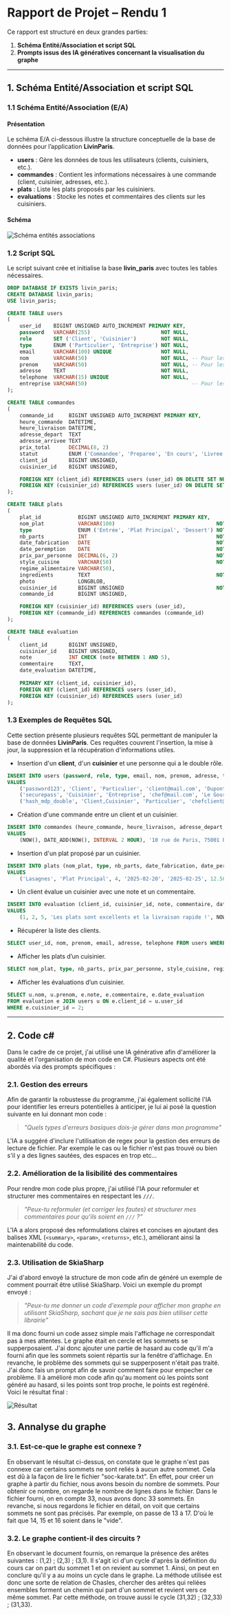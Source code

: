 ﻿# Rapport de Projet – Rendu 1

Ce rapport est structuré en deux grandes parties:
1. **Schéma Entité/Association et script SQL**
2. **Prompts issus des IA génératives concernant la visualisation du graphe**


---

## 1. Schéma Entité/Association et script SQL

### 1.1 Schéma Entité/Association (E/A)

#### Présentation
Le schéma E/A ci-dessous illustre la structure conceptuelle de la base de données pour l’application **LivinParis**.
- **users** : Gère les données de tous les utilisateurs (clients, cuisiniers, etc.).
- **commandes** : Contient les informations nécessaires à une commande (client, cuisinier, adresses, etc.).
- **plats** : Liste les plats proposés par les cuisiniers.
- **evaluations** : Stocke les notes et commentaires des clients sur les cuisiniers.

#### Schéma

![](/Files/SchemaEA.png "Schéma entités associations")

### 1.2 Script SQL

Le script suivant crée et initialise la base **livin_paris** avec toutes les tables nécessaires.

```sql
DROP DATABASE IF EXISTS livin_paris;
CREATE DATABASE livin_paris;
USE livin_paris;

CREATE TABLE users
(
    user_id    BIGINT UNSIGNED AUTO_INCREMENT PRIMARY KEY,
    password   VARCHAR(255)                       NOT NULL,
    role       SET ('Client', 'Cuisinier')        NOT NULL,
    type       ENUM ('Particulier', 'Entreprise') NOT NULL,
    email      VARCHAR(100) UNIQUE                NOT NULL,
    nom        VARCHAR(50)                        NOT NULL, -- Pour les entreprises contient le nom du contact
    prenom     VARCHAR(50)                        NOT NULL, -- Pour les entreprises contient le prenom du contact
    adresse    TEXT                               NOT NULL,
    telephone  VARCHAR(15) UNIQUE                 NOT NULL,
    entreprise VARCHAR(50)                                  -- Pour les entreprises contient le nom de l'entreprise, NULL pour les particuliers
);

CREATE TABLE commandes
(
    commande_id     BIGINT UNSIGNED AUTO_INCREMENT PRIMARY KEY,
    heure_commande  DATETIME,
    heure_livraison DATETIME,
    adresse_depart  TEXT                                                            NOT NULL, -- Permet de figer une fois la commande réalisée
    adresse_arrivee TEXT                                                            NOT NULL,
    prix_total      DECIMAL(8, 2)                                                   NOT NULL, -- Pourrait etre recalculer
    statut          ENUM ('Commandee', 'Preparee', 'En cours', 'Livree', 'Annulee') NOT NULL,
    client_id       BIGINT UNSIGNED,
    cuisinier_id    BIGINT UNSIGNED,

    FOREIGN KEY (client_id) REFERENCES users (user_id) ON DELETE SET NULL,
    FOREIGN KEY (cuisinier_id) REFERENCES users (user_id) ON DELETE SET NULL
);

CREATE TABLE plats
(
    plat_id            BIGINT UNSIGNED AUTO_INCREMENT PRIMARY KEY,
    nom_plat           VARCHAR(100)                                 NOT NULL,
    type               ENUM ('Entrée', 'Plat Principal', 'Dessert') NOT NULL,
    nb_parts           INT                                          NOT NULL,
    date_fabrication   DATE                                         NOT NULL,
    date_peremption    DATE                                         NOT NULL,
    prix_par_personne  DECIMAL(6, 2)                                NOT NULL,
    style_cuisine      VARCHAR(50)                                  NOT NULL, -- ENUM ?
    regime_alimentaire VARCHAR(50),                                           -- SET ? null si pas de regime
    ingredients        TEXT                                         NOT NULL,
    photo              LONGBLOB,
    cuisinier_id       BIGINT UNSIGNED                              NOT NULL,
    commande_id        BIGINT UNSIGNED,                                       -- Null si le plat n'a pas été commandé

    FOREIGN KEY (cuisinier_id) REFERENCES users (user_id),
    FOREIGN KEY (commande_id) REFERENCES commandes (commande_id)
);

CREATE TABLE evaluation
(
    client_id       BIGINT UNSIGNED,
    cuisinier_id    BIGINT UNSIGNED,
    note            INT CHECK (note BETWEEN 1 AND 5),
    commentaire     TEXT,
    date_evaluation DATETIME,
    
    PRIMARY KEY (client_id, cuisinier_id),
    FOREIGN KEY (client_id) REFERENCES users (user_id),
    FOREIGN KEY (cuisinier_id) REFERENCES users (user_id)
);
```
### 1.3 Exemples de Requêtes SQL

Cette section présente plusieurs requêtes SQL permettant de manipuler la base de données **LivinParis**. 
Ces requêtes couvrent l'insertion, la mise à jour, la suppression et la récupération d'informations utiles.

- Insertion d'un **client**, d'un **cuisinier** et une personne qui a le double rôle.

```sql
INSERT INTO users (password, role, type, email, nom, prenom, adresse, telephone, entreprise)
VALUES
    ('password123', 'Client', 'Particulier', 'client@mail.com', 'Dupont', 'Jean', '10 rue de Paris, 75001 Paris', '0601020304', NULL),
    ('securepass', 'Cuisinier', 'Entreprise', 'chef@mail.com', 'Le Gourmet', 'Michel', '20 avenue de Lyon, 75002 Paris', '0605060708', 'Restaurant Le Gourmet'),
    ('hash_mdp_double', 'Client,Cuisinier', 'Particulier', 'chefclient@example.com', 'Durand', 'Alice', '5 Rue des Lilas, 75015 Paris', '0622334455', NULL);
```

- Création d'une commande entre un client et un cuisinier.

```sql
INSERT INTO commandes (heure_commande, heure_livraison, adresse_depart, adresse_arrivee, prix_total, statut, client_id, cuisinier_id)
VALUES
    (NOW(), DATE_ADD(NOW(), INTERVAL 2 HOUR), '10 rue de Paris, 75001 Paris', '30 boulevard Haussmann, 75009 Paris', 25.50, 'Commandee', 1, 2);
```

- Insertion d'un plat proposé par un cuisinier.

```sql
INSERT INTO plats (nom_plat, type, nb_parts, date_fabrication, date_peremption, prix_par_personne, style_cuisine, regime_alimentaire, ingredients, cuisinier_id)
VALUES
    ('Lasagnes', 'Plat Principal', 4, '2025-02-20', '2025-02-25', 12.50, 'Italienne', 'Végétarien', 'Pâtes, tomate, fromage, béchamel', 2);
```

- Un client évalue un cuisinier avec une note et un commentaire.

```sql
INSERT INTO evaluation (client_id, cuisinier_id, note, commentaire, date_evaluation)
VALUES
    (1, 2, 5, 'Les plats sont excellents et la livraison rapide !', NOW());
```

- Récupérer la liste des clients.

```sql
SELECT user_id, nom, prenom, email, adresse, telephone FROM users WHERE role = 'Client';
```

- Afficher les plats d’un cuisinier.

```sql
SELECT nom_plat, type, nb_parts, prix_par_personne, style_cuisine, regime_alimentaire FROM plats WHERE cuisinier_id = 2;
```

- Afficher les évaluations d’un cuisinier.

```sql
SELECT u.nom, u.prenom, e.note, e.commentaire, e.date_evaluation
FROM evaluation e JOIN users u ON e.client_id = u.user_id
WHERE e.cuisinier_id = 2;
```
---
## 2. Code c#


Dans le cadre de ce projet, j'ai utilisé une IA générative afin d'améliorer la qualité et l'organisation de mon code en C#. Plusieurs aspects ont été abordés via des prompts spécifiques :

### 2.1. Gestion des erreurs
Afin de garantir la robustesse du programme, j'ai également sollicité l'IA pour identifier les erreurs potentielles à anticiper, je lui ai posé la question suivante en lui donnant mon code :

> *"Quels types d'erreurs basiques dois-je gérer dans mon programme"*

L'IA a suggéré d'inclure l'utilisation de regex pour la gestion des erreurs de lecture de fichier. Par exemple le cas ou le fichier n'est pas trouvé ou bien s'il y a des lignes sautées, des espaces en trop etc... 

### 2.2. Amélioration de la lisibilité des commentaires
Pour rendre mon code plus propre, j'ai utilisé l'IA pour reformuler et structurer mes commentaires en respectant les `///`.

> *"Peux-tu reformuler (et corriger les fautes) et structurer mes commentaires pour qu'ils soient en `///` ?"*

L'IA a alors proposé des reformulations claires et concises en ajoutant des balises XML (`<summary>`, `<param>`, `<returns>`, etc.), améliorant ainsi la maintenabilité du code.

### 2.3. Utilisation de SkiaSharp
J'ai d'abord envoyé la structure de mon code afin de généré un exemple de comment pourrait être utilisé SkiaSharp. Voici un exemple du prompt envoyé :

> *"Peux-tu me donner un code d'exemple pour afficher mon graphe en utilisant SkiaSharp, sachant que je ne sais pas bien utiliser cette librairie"*

Il ma donc fourni un code assez simple mais l'affichage ne correspondait pas à mes attentes. Le graphe était en cercle et les sommets se supperposaient. J'ai donc ajouter une partie de hasard au code qu'il m'a fourni afin que les sommets soient répartis sur la fenêtre d'affichage. En revanche, le problème des sommets qui se supperposent n'était pas traité.
J'ai donc fais un prompt afin de savoir comment faire pour empecher ce problème. Il à amélioré mon code afin qu'au moment où les points sont généré au hasard, si les points sont trop proche, le points est regénéré. Voici le résultat final :  

![](/Files/GrapheResultatFinal.png "Résultat")

## 3. Annalyse du graphe 

### 3.1. Est-ce-que le graphe est connexe ?
En observant le résultat ci-dessus, on constate que le graphe n'est pas connexe car certains sommets ne sont reliés à aucun autre sommet. Cela est dû à la façon de lire le fichier "soc-karate.txt".
En effet, pour créer un graphe à partir du fichier, nous avons besoin du nombre de sommets. Pour obtenir ce nombre, on regarde le nombre de lignes dans le fichier. Dans le fichier fourni, on en compte 33, nous avons donc 33 sommets. En revanche, si nous regardons le fichier en détail, on voit que certains sommets ne sont pas précisés. Par exemple, on passe de 13 à 17. D'où le fait que 14, 15 et 16 soient dans le "vide".

### 3.2. Le graphe contient-il des circuits ?
En observant le document fournis, on remarque la présence des arêtes suivantes : (1,2) ; (2,3) ; (3,1). Il s'agit ici d'un cycle d'après la définition du cours car on part du sommet 1 et on revient au sommet 1. Ainsi, on peut en conclure qu'il y a au moins un cycle dans le graphe. 
La méthode utilisée est donc une sorte de relation de Chasles, chercher des arêtes qui reliées ensembles forment un chemin qui part d'un sommet et revient vers ce même sommet. 
Par cette méthode, on trouve aussi le cycle (31,32) ; (32,33) ; (31,33).

